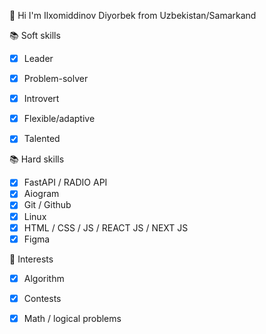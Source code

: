 👋 Hi I'm Ilxomiddinov Diyorbek from Uzbekistan/Samarkand 




📚 Soft skills
 - [x] Leader
 - [x] Problem-solver
 - [x] Introvert
 - [x] Flexible/adaptive
 - [x] Talented
 
 
 📚 Hard skills
 - [x] FastAPI / RADIO API
 - [x] Aiogram
 - [x] Git / Github
 - [x] Linux
 - [x] HTML / CSS / JS / REACT JS / NEXT JS
 - [x] Figma

🚀 Interests
 - [x] Algorithm
 - [x] Contests
 - [x] Math / logical problems



